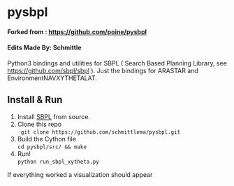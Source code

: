 # pysbpl
#### Forked from : https://github.com/poine/pysbpl
#### Edits Made By: Schmittle

Python3 bindings and utilities for SBPL ( Search Based Planning Library, see https://github.com/sbpl/sbpl ). Just the bindings for ARASTAR and EnvironmentNAVXYTHETALAT.


## Install & Run
1. Install [SBPL](https://github.com/sbpl/sbpl) from source.  
2. Clone this repo  
    ` git clone https://github.com/schmittlema/pysbpl.git` 
3. Build the Cython file  
    `cd pysbpl/src/ && make`  
4. Run!  
    `python run_sbpl_xytheta.py`  

If everything worked a visualization should appear
